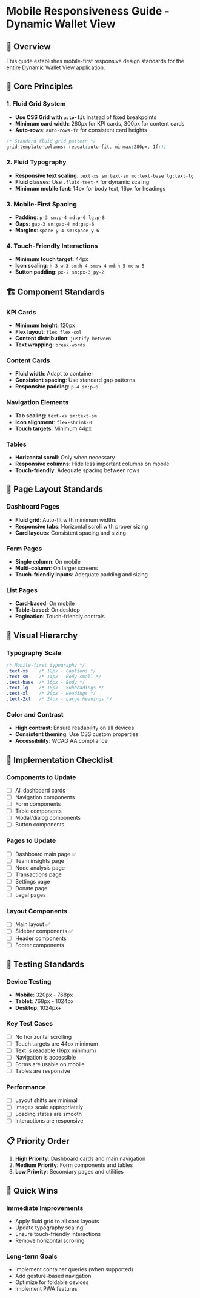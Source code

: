 # Mobile Responsiveness Guide - Dynamic Wallet View

## 🎯 Overview

This guide establishes mobile-first responsive design standards for the entire Dynamic Wallet View application.

## 📱 Core Principles

### 1. Fluid Grid System

- **Use CSS Grid with `auto-fit`** instead of fixed breakpoints
- **Minimum card width**: 280px for KPI cards, 300px for content cards
- **Auto-rows**: `auto-rows-fr` for consistent card heights

```css
/* Standard fluid grid pattern */
grid-template-columns: repeat(auto-fit, minmax(280px, 1fr))
```

### 2. Fluid Typography

- **Responsive text scaling**: `text-xs sm:text-sm md:text-base lg:text-lg`
- **Fluid classes**: Use `.fluid-text-*` for dynamic scaling
- **Minimum mobile font**: 14px for body text, 16px for headings

### 3. Mobile-First Spacing

- **Padding**: `p-3 sm:p-4 md:p-6 lg:p-8`
- **Gaps**: `gap-3 sm:gap-4 md:gap-6`
- **Margins**: `space-y-4 sm:space-y-6`

### 4. Touch-Friendly Interactions

- **Minimum touch target**: 44px
- **Icon scaling**: `h-3 w-3 sm:h-4 sm:w-4 md:h-5 md:w-5`
- **Button padding**: `px-2 sm:px-3 py-2`

## 🏗️ Component Standards

### KPI Cards

- **Minimum height**: 120px
- **Flex layout**: `flex flex-col`
- **Content distribution**: `justify-between`
- **Text wrapping**: `break-words`

### Content Cards

- **Fluid width**: Adapt to container
- **Consistent spacing**: Use standard gap patterns
- **Responsive padding**: `p-4 sm:p-6`

### Navigation Elements

- **Tab scaling**: `text-xs sm:text-sm`
- **Icon alignment**: `flex-shrink-0`
- **Touch targets**: Minimum 44px

### Tables

- **Horizontal scroll**: Only when necessary
- **Responsive columns**: Hide less important columns on mobile
- **Touch-friendly**: Adequate spacing between rows

## 📄 Page Layout Standards

### Dashboard Pages

- **Fluid grid**: Auto-fit with minimum widths
- **Responsive tabs**: Horizontal scroll with proper sizing
- **Card layouts**: Consistent spacing and sizing

### Form Pages

- **Single column**: On mobile
- **Multi-column**: On larger screens
- **Touch-friendly inputs**: Adequate padding and sizing

### List Pages

- **Card-based**: On mobile
- **Table-based**: On desktop
- **Pagination**: Touch-friendly controls

## 🎨 Visual Hierarchy

### Typography Scale

```css
/* Mobile-first typography */
.text-xs    /* 12px - Captions */
.text-sm    /* 14px - Body small */
.text-base  /* 16px - Body */
.text-lg    /* 18px - Subheadings */
.text-xl    /* 20px - Headings */
.text-2xl   /* 24px - Large headings */
```

### Color and Contrast

- **High contrast**: Ensure readability on all devices
- **Consistent theming**: Use CSS custom properties
- **Accessibility**: WCAG AA compliance

## 🔧 Implementation Checklist

### Components to Update

- [ ] All dashboard cards
- [ ] Navigation components
- [ ] Form components
- [ ] Table components
- [ ] Modal/dialog components
- [ ] Button components

### Pages to Update

- [ ] Dashboard main page ✅
- [ ] Team insights page
- [ ] Node analysis page
- [ ] Transactions page
- [ ] Settings page
- [ ] Donate page
- [ ] Legal pages

### Layout Components

- [ ] Main layout ✅
- [ ] Sidebar components ✅
- [ ] Header components
- [ ] Footer components

## 🧪 Testing Standards

### Device Testing

- **Mobile**: 320px - 768px
- **Tablet**: 768px - 1024px
- **Desktop**: 1024px+

### Key Test Cases

- [ ] No horizontal scrolling
- [ ] Touch targets are 44px minimum
- [ ] Text is readable (16px minimum)
- [ ] Navigation is accessible
- [ ] Forms are usable on mobile
- [ ] Tables are responsive

### Performance

- [ ] Layout shifts are minimal
- [ ] Images scale appropriately
- [ ] Loading states are smooth
- [ ] Interactions are responsive

## 📋 Priority Order

1. **High Priority**: Dashboard cards and main navigation
2. **Medium Priority**: Form components and tables
3. **Low Priority**: Secondary pages and utilities

## 🚀 Quick Wins

### Immediate Improvements

- Apply fluid grid to all card layouts
- Update typography scaling
- Ensure touch-friendly interactions
- Remove horizontal scrolling

### Long-term Goals

- Implement container queries (when supported)
- Add gesture-based navigation
- Optimize for foldable devices
- Implement PWA features 